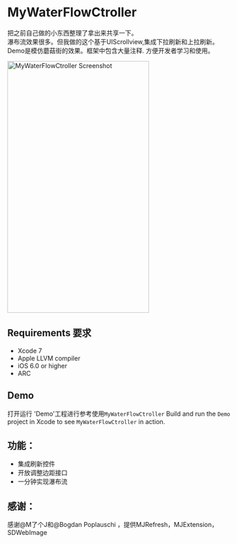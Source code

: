 # MyWaterFlowCtroller
把之前自己做的小东西整理了拿出来共享一下。  
瀑布流效果很多。但我做的这个基于UIScrollview,集成下拉刷新和上拉刷新。Demo是模仿蘑菇街的效果。框架中包含大量注释.
方便开发者学习和使用。</br>

<img src="https://github.com/NengQuan/MyWaterFlowCtroller/blob/master/NQWaterFlowController/MyWaterFlow.gif" alt="MyWaterFlowCtroller Screenshot" width="320" height="568" />

## Requirements 要求
* Xcode 7 
* Apple LLVM compiler
* iOS 6.0 or higher
* ARC

## Demo
打开运行 'Demo'工程进行参考使用`MyWaterFlowCtroller` 
Build and run the `Demo` project in Xcode to see `MyWaterFlowCtroller` in action.

## 功能：
* 集成刷新控件
* 开放调整边距接口
* 一分钟实现瀑布流

## 感谢：
感谢@M了个J和@Bogdan Poplauschi ，提供MJRefresh，MJExtension，SDWebImage


